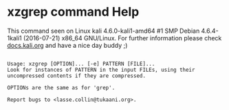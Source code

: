 # xzgrep command Help
 
 This command seen on Linux kali 4.6.0-kali1-amd64 #1 SMP Debian 4.6.4-1kali1 (2016-07-21) x86_64 GNU/Linux. For further information please check [docs.kali.org](docs.kali.org) and have a nice day buddy ;) 

~~~

Usage: xzgrep [OPTION]... [-e] PATTERN [FILE]...
Look for instances of PATTERN in the input FILEs, using their
uncompressed contents if they are compressed.

OPTIONs are the same as for 'grep'.

Report bugs to <lasse.collin@tukaani.org>.

~~~
